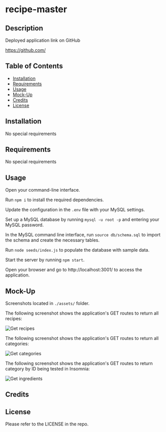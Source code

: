 # recipe-master

## Description

Deployed application link on GitHub

https://github.com/

## Table of Contents

- [Installation](#installation)
- [Requirements](#requirements)
- [Usage](#usage)
- [Mock-Up](#mock-up)
- [Credits](#credits)
- [License](#license)

## Installation

No special requirements

## Requirements

No special requirements

## Usage

Open your command-line interface.

Run `npm i` to install the required dependencies.

Update the configuration in the `.env` file with your MySQL settings.

Set up a MySQL database by running `mysql -u root -p` and entering your MySQL password.

In the MySQL command line interface, run `source db/schema.sql` to import the schema and create the necessary tables.

Run `node seeds/index.js` to populate the database with sample data.

Start the server by running `npm start`.

Open your browser and go to http://localhost:3001/ to access the application.

## Mock-Up

Screenshots located in `./assets/` folder.

The following screenshot shows the application's GET routes to return all recipes:

![Get recipes](./assets/get-recipes.png)

The following screenshot shows the application's GET routes to return all categories:

![Get categories](./assets/get-categories.png)

The following screenshot shows the application's GET routes to return category by ID being tested in Insomnia:

![Get ingredients](./assets/get-ingredients.png)

## Credits

## License

Please refer to the LICENSE in the repo.
